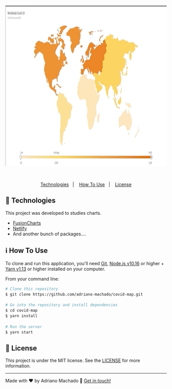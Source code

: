 <p align="center"><img src="https://github.com/adriano-machado/demo-assets/blob/master/covidmap-assets.gif" alt="app mobile view" height="500" width="1000" >
</p>

<br>
 <p align="center"> <a  href="#rocket-technologies">Technologies</a>&nbsp;&nbsp;&nbsp;|&nbsp;&nbsp;&nbsp;
   <a  href="#information_source-how-to-use">How To Use</a>&nbsp;&nbsp;&nbsp;|&nbsp;&nbsp;&nbsp;
  <a  href="#memo-license">License</a> </p>


## :rocket: Technologies

This project was developed to studies charts.

- [FusionCharts](https://www.fusioncharts.com/react-charts?framework=react)
- [Netlify](https://www.netlify.com/)
- And another bunch of packages....

## :information_source: How To Use
To clone and run this application, you'll need [Git](https://git-scm.com), [Node.js v10.16][nodejs] or higher + [Yarn v1.13][yarn] or higher installed on your computer.

From your command line:

```bash
# Clone this repository
$ git clone https://github.com/adriano-machado/covid-map.git

# Go into the repository and install dependencies
$ cd covid-map
$ yarn install

# Run the server
$ yarn start

```

## :memo: License

This project is under the MIT license. See the [LICENSE](https://github.com/adriano-machado/covid-map/blob/master/LICENSE) for more information.

---

Made with ♥ by Adriano Machado :wave: [Get in touch!](https://www.linkedin.com/in/adriano-machado-303647161/)

[nodejs]: https://nodejs.org/
[yarn]: https://yarnpkg.com/
[vc]: https://code.visualstudio.com/
[vceditconfig]: https://marketplace.visualstudio.com/items?itemName=EditorConfig.EditorConfig
[vceslint]: https://marketplace.visualstudio.com/items?itemName=dbaeumer.vscode-eslint
